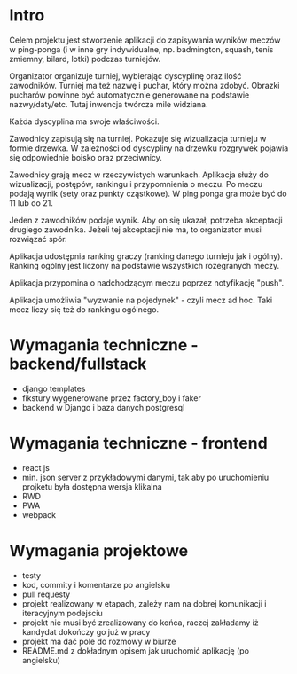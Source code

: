 # Intro

Celem projektu jest stworzenie aplikacji do zapisywania wyników meczów w ping-ponga (i w inne gry indywidualne, np. badmington, squash, tenis zmiemny, bilard, lotki) podczas turniejów.

Organizator organizuje turniej, wybierając dyscyplinę oraz ilość
zawodników. Turniej ma też nazwę i puchar, który można zdobyć. Obrazki pucharów powinne być automatycznie generowane na podstawie nazwy/daty/etc.
Tutaj inwencja twórcza mile widziana.

Każda dyscyplina ma swoje właściwości.

Zawodnicy zapisują się na turniej.
Pokazuje się wizualizacja turnieju w formie drzewka. W zależności od dyscypliny
na drzewku rozgrywek pojawia się odpowiednie boisko oraz przeciwnicy.


Zawodnicy grają mecz w rzeczywistych warunkach. Aplikacja służy do wizualizacji, postępów, rankingu i przypomnienia o meczu. Po meczu podają wynik (sety oraz punkty cząstkowe).
W ping ponga gra może być do 11 lub do 21.

Jeden z zawodników podaje wynik. Aby on się ukazał, potrzeba akceptacji
drugiego zawodnika. Jeżeli tej akceptacji nie ma, to organizator
musi rozwiązać spór.

Aplikacja udostępnia ranking graczy (ranking danego turnieju jak i ogólny). Ranking ogólny jest liczony na podstawie wszystkich rozegranych meczy.

Aplikacja przypomina o nadchodzącym meczu poprzez notyfikację "push".

Aplikacja umożliwia "wyzwanie na pojedynek" - czyli mecz ad hoc. Taki mecz liczy się też do rankingu ogólnego.

# Wymagania techniczne - backend/fullstack

* django templates
* fikstury wygenerowane przez factory_boy i faker
* backend w Django i baza danych postgresql


# Wymagania techniczne - frontend

* react js
* min. json server  z przykładowymi danymi, tak aby po uruchomieniu projketu była dostępna wersja klikalna
* RWD
* PWA
* webpack 
 

# Wymagania projektowe

* testy
* kod, commity i komentarze po angielsku
* pull requesty
* projekt realizowany w etapach, zależy nam na dobrej komunikacji i iteracyjnym podejściu
* projekt nie musi być zrealizowany do końca, raczej zakładamy iż kandydat dokończy go już w pracy
* projekt ma dać pole do rozmowy w biurze
* README.md z dokładnym opisem jak uruchomić aplikację (po angielsku)

